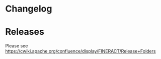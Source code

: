 Changelog
=====

Releases
===============

Please see https://cwiki.apache.org/confluence/display/FINERACT/Release+Folders

